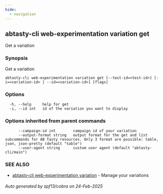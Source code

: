 ```yaml
---
hide:
  - navigation
---
```

## abtasty-cli web-experimentation variation get

Get a variation

### Synopsis

Get a variation

```
abtasty-cli web-experimentation variation get [--test-id=<test-id>] [-i=<variation-id> | --id=<variation-id>] [flags]
```

### Options

```
  -h, --help     help for get
  -i, --id int   id of the variation you want to display
```

### Options inherited from parent commands

```
      --campaign-id int        campaign id of your variation
      --output-format string   output format for the get and list subcommands for AB Tasty resources. Only 3 format are possible: table, json, json-pretty (default "table")
      --user-agent string      custom user agent (default "abtasty-cli/main")
```

### SEE ALSO

* [abtasty-cli web-experimentation variation](abtasty-cli_web-experimentation_variation.md)	 - Manage your variations

###### Auto generated by spf13/cobra on 24-Feb-2025
